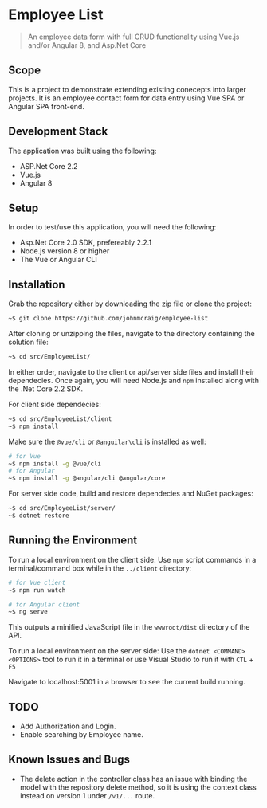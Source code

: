 # Employee List
> An employee data form with full CRUD functionality using Vue.js and/or Angular 8, and Asp.Net Core

## Scope
This is a project to demonstrate extending existing conecepts into larger projects. It is an employee contact form for data entry using Vue SPA or Angular SPA front-end.

## Development Stack
The application was built using the following:
- ASP.Net Core 2.2
- Vue.js
- Angular 8

## Setup
In order to test/use this application, you will need the following:
- Asp.Net Core 2.0 SDK, prefereably 2.2.1
- Node.js version 8 or higher
- The Vue or Angular CLI

## Installation
Grab the repository either by downloading the zip file or clone the project:
```sh
~$ git clone https://github.com/johnmcraig/employee-list
```
After cloning or unzipping the files, navigate to the directory containing the solution file:
```sh
~$ cd src/EmployeeList/
```
In either order, navigate to the client or api/server side files and install their dependecies. Once again, you will need Node.js and `npm` installed along with the .Net Core 2.2 SDK.

For client side dependecies:
```sh
~$ cd src/EmployeeList/client
~$ npm install
```
Make sure the `@vue/cli` or `@anguilar\cli` is installed as well:
```sh
# for Vue
~$ npm install -g @vue/cli
# for Angular
~$ npm install -g @angular/cli @angular/core
```

For server side code, build and restore dependecies and NuGet packages:
```sh
~$ cd src/EmployeeList/server/
~$ dotnet restore
```

## Running the Environment
To run a local environment on the client side:
Use `npm` script commands in a terminal/command box while in the `../client` directory:
```sh
# for Vue client
~$ npm run watch

# for Angular client
~$ ng serve
```
This outputs a minified JavaScript file in the `wwwroot/dist` directory of the API.

To run a local environment on the server side:
Use the `dotnet <COMMAND> <OPTIONS>` tool to run it in a terminal or use Visual Studio to run it with `CTL` + `F5`

Navigate to localhost:5001 in a browser to see the current build running.

## TODO
- Add Authorization and Login.
- Enable searching by Employee name.

## Known Issues and Bugs
- The delete action in the controller class has an issue with binding the model with the repository delete method, so it is using the context class instead on version 1 under `/v1/...` route.